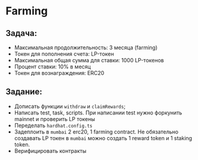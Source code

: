 # Farming

## Задача:

- Максимальная продолжительность: 3 месяца (farming)
- Токен для пополнения счета: LP-токен
- Максимальная общая сумма для ставки: 1000 LP-токенов
- Процент ставки: 10% в месяц
- Токен для вознаграждения: ERC20

## Задание:

- Дописать функции `withdraw` и `claimRewards`;
- Написать test, task, scripts. При написании test нужно форкунить mainnet и проверить LP токены
- Переделать `hardhat.config.ts`
- Задеплоить в `mumbai` 2 erc20, 1 farming contract. Не обязательно создавать LP токен в `mumbai` можно создать 1 reward token и 1 staking token.
- Верифицировать контракты
